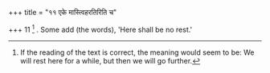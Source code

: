 +++
title = "११ एके मास्त्विहरतिरिति च"

+++
11 [^3] . Some add (the words), 'Here shall be no rest.'


[^3]:  If the reading of the text is correct, the meaning would seem to be: We will rest here for a while, but then we will go further.

